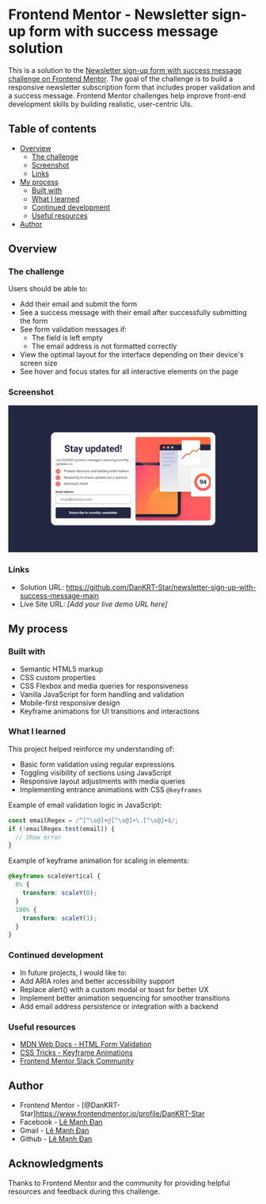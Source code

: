 # Frontend Mentor - Newsletter sign-up form with success message solution

This is a solution to the [Newsletter sign-up form with success message challenge on Frontend Mentor](https://www.frontendmentor.io/challenges/newsletter-signup-form-with-success-message-3FC1AZbNrv). The goal of the challenge is to build a responsive newsletter subscription form that includes proper validation and a success message. Frontend Mentor challenges help improve front-end development skills by building realistic, user-centric UIs.

## Table of contents

- [Overview](#overview)
  - [The challenge](#the-challenge)
  - [Screenshot](#screenshot)
  - [Links](#links)
- [My process](#my-process)
  - [Built with](#built-with)
  - [What I learned](#what-i-learned)
  - [Continued development](#continued-development)
  - [Useful resources](#useful-resources)
- [Author](#author)

## Overview

### The challenge

Users should be able to:

- Add their email and submit the form
- See a success message with their email after successfully submitting the form
- See form validation messages if:
  - The field is left empty
  - The email address is not formatted correctly
- View the optimal layout for the interface depending on their device's screen size
- See hover and focus states for all interactive elements on the page

### Screenshot

![Newsletter Form Screenshot](./assets/images/127.0.0.1_5501_%20(4).png)

### Links

- Solution URL: https://github.com/DanKRT-Star/newsletter-sign-up-with-success-message-main
- Live Site URL: _[Add your live demo URL here]_

## My process

### Built with

- Semantic HTML5 markup
- CSS custom properties
- CSS Flexbox and media queries for responsiveness
- Vanilla JavaScript for form handling and validation
- Mobile-first responsive design
- Keyframe animations for UI transitions and interactions

### What I learned

This project helped reinforce my understanding of:

- Basic form validation using regular expressions
- Toggling visibility of sections using JavaScript
- Responsive layout adjustments with media queries
- Implementing entrance animations with CSS `@keyframes`

Example of email validation logic in JavaScript:

```js
const emailRegex = /^[^\s@]+@[^\s@]+\.[^\s@]+$/;
if (!emailRegex.test(email)) {
  // Show error
}
```
Example of keyframe animation for scaling in elements:

```css
@keyframes scaleVertical {
  0% {
    transform: scaleY(0);
  }
  100% {
    transform: scaleY(1);
  }
}
```

### Continued development
- In future projects, I would like to:
- Add ARIA roles and better accessibility support
- Replace alert() with a custom modal or toast for better UX
- Implement better animation sequencing for smoother transitions
- Add email address persistence or integration with a backend

### Useful resources
- [MDN Web Docs - HTML Form Validation](https://developer.mozilla.org/en-US/docs/Learn_web_development/Extensions/Forms/Form_validation)
- [CSS Tricks - Keyframe Animations](https://css-tricks.com/snippets/css/keyframe-animation-syntax/)
- [Frontend Mentor Slack Community](https://www.frontendmentor.io/community)

## Author
- Frontend Mentor - [@DanKRT-Star]https://www.frontendmentor.io/profile/DanKRT-Star
- Facebook - [Lê Mạnh Đan](https://www.facebook.com/le.manh.an.887330)
- Gmail - [Lê Mạnh Đan](tonyle1207@gmail.com)
- Github - [Lê Mạnh Đan](https://github.com/DanKRT-Star)

## Acknowledgments

Thanks to Frontend Mentor and the community for providing helpful resources and feedback during this challenge.

